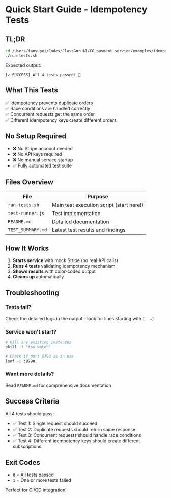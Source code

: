 # Quick Start Guide - Idempotency Tests

## TL;DR

```bash
cd /Users/fanyupei/Codes/ClassGuruAI/CG_payment_service/examples/idempotency-tests
./run-tests.sh
```

Expected output:
```
[✓ SUCCESS] All 4 tests passed! 🎉
```

## What This Tests

✅ Idempotency prevents duplicate orders  
✅ Race conditions are handled correctly  
✅ Concurrent requests get the same order  
✅ Different idempotency keys create different orders  

## No Setup Required

- ❌ No Stripe account needed
- ❌ No API keys required
- ❌ No manual service startup
- ✅ Fully automated test suite

## Files Overview

| File | Purpose |
|------|---------|
| `run-tests.sh` | Main test execution script (start here!) |
| `test-runner.js` | Test implementation |
| `README.md` | Detailed documentation |
| `TEST_SUMMARY.md` | Latest test results and findings |

## How It Works

1. **Starts service** with mock Stripe (no real API calls)
2. **Runs 4 tests** validating idempotency mechanism
3. **Shows results** with color-coded output
4. **Cleans up** automatically

## Troubleshooting

### Tests fail?
Check the detailed logs in the output - look for lines starting with `[  →]`

### Service won't start?
```bash
# Kill any existing instances
pkill -f "tsx watch"

# Check if port 8790 is in use
lsof -i :8790
```

### Want more details?
Read `README.md` for comprehensive documentation

## Success Criteria

All 4 tests should pass:
- ✅ Test 1: Single request should succeed
- ✅ Test 2: Duplicate requests should return same response  
- ✅ Test 3: Concurrent requests should handle race conditions
- ✅ Test 4: Different idempotency keys should create different subscriptions

## Exit Codes

- `0` = All tests passed
- `1` = One or more tests failed

Perfect for CI/CD integration!

